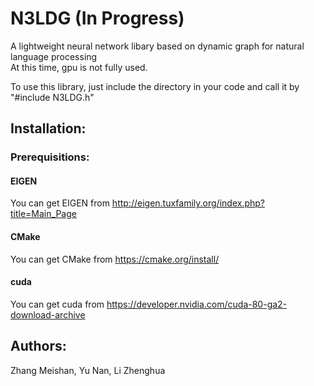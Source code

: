 N3LDG (In Progress)
===========================
A lightweight neural network libary based on dynamic graph for natural language processing     
At this time, gpu is not fully used.   

To use this library, just include the directory in your code and call it by "#include N3LDG.h"

## Installation:
### Prerequisitions:
#### EIGEN
You can get EIGEN from http://eigen.tuxfamily.org/index.php?title=Main_Page
#### CMake
You can get CMake from https://cmake.org/install/
#### cuda
You can get cuda from https://developer.nvidia.com/cuda-80-ga2-download-archive

## Authors:
Zhang Meishan, Yu Nan, Li Zhenghua
